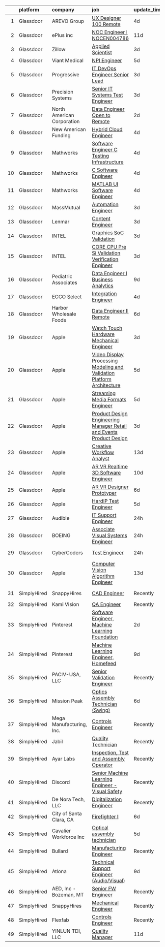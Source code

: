 

|    | platform    | company                    | job                                                                                                                                                                                                                                                                                                                                                                                                                                                                                                                                                                                                                                                                                                                                                                                                                                                                                                                                                                                                                                                                                                                                                                                                                                                                                                                                                                                                                                                                                                         | update_time   | location          |
|---:|:------------|:---------------------------|:------------------------------------------------------------------------------------------------------------------------------------------------------------------------------------------------------------------------------------------------------------------------------------------------------------------------------------------------------------------------------------------------------------------------------------------------------------------------------------------------------------------------------------------------------------------------------------------------------------------------------------------------------------------------------------------------------------------------------------------------------------------------------------------------------------------------------------------------------------------------------------------------------------------------------------------------------------------------------------------------------------------------------------------------------------------------------------------------------------------------------------------------------------------------------------------------------------------------------------------------------------------------------------------------------------------------------------------------------------------------------------------------------------------------------------------------------------------------------------------------------------|:--------------|:------------------|
|  1 | Glassdoor   | AREVO Group                | [UX Designer 100  Remote](https://www.glassdoor.com/partner/jobListing.htm?pos=126&ao=1110586&s=58&guid=00000183c0c58cada586da54dd1bac8d&src=GD_JOB_AD&t=SR&vt=w&ea=1&cs=1_0ca5c43d&cb=1665386516174&jobListingId=1008186496256&cpc=3BA4CE39D5B5DEF5&jrtk=3-0-1gf0cb36pjijt801-1gf0cb37airmc800-c6a109fc4b7fca78--6NYlbfkN0BCLW45RZuRc772PykXY_iXs7CHdsEvuP3whbuRYvlLzUPBgski3_CRPHCklom68OufgfnyGmehqYY5D6psnNEU3Tkqh43vct9hlhMgcxuA_nYMc48eA8awMLFrNdrpefARz6hvW1NqpP5atpkWdJb_ES3HBe9miWwip40AbVBo-Fag_eJSaAipqmQndgZXxTAZs4T3TFbzbGDAIzG32QxWH2jEccOZiQFE0Mmm0eVYyjTE3EeUbbqNIr1rin7608pZY6k3tOsnXu4xBVqPnM8M8AqYBiGWqd78PCfLOTM48TKLBUsQMGoOlghkrTY_E2UwtrwLIX3zLztwtVq_lJ96vaENcGZPa5ZJB7ZVc_WKnwjciEKnnUpjAsyUc5OQSDDlW17Ejn8hKtBTf1D3FgVw_MG0UJi_gKocExolp62Cyh9HqFscaT69IgEUNJbCAmUV9hgt_NPCSwepTagmgLke6h_hXB-2yvrxdOsLzPNHE4zCHmmLPdej0BFDaZFnhcnCwZ7JMm68cSQAV7mjCFuW)                                                                                                                                                                                                                                                                                                                                                                                                                                                                                                                                                                                                                          | 4d            | Remote            |
|  2 | Glassdoor   | ePlus inc                  | [NOC Engineer I   NOCEN004786](https://www.glassdoor.com/partner/jobListing.htm?pos=113&ao=1110586&s=58&guid=00000183c0c58cada586da54dd1bac8d&src=GD_JOB_AD&t=SR&vt=w&ea=1&cs=1_dd301795&cb=1665386516173&jobListingId=1008167965619&cpc=9908D8D4413DBB8A&jrtk=3-0-1gf0cb36pjijt801-1gf0cb37airmc800-110efdf84de694f6--6NYlbfkN0B4q5ZfxtiYuHthRCrlNTaH3IgnRrb9iipLWN6eJD-7mZ_ik5fnnuNKhefJl6Hd360psS6Q6nBkoHw3VJZRYyCS1mHjqb01MnkGbVIVIIGzCVQN65FQD8dqO1ZYIUusTbutvZDN2WCo_HryxOCrDGCg1PYyQtH4Z3Df6uZQ5yUJDcR-D-m87L04PEQ6_ZlSKmKzc3Ip6iWVNvM2Bxc_cnMciW4U127Av2cOOt_WqjulRE1hBT1yuuSOInWRgvijZbdQRRZ7wfZ4uOMYWVKbNJ3JN290oUrjBkQzAX45vFZWFlmXtJTQHP97UdBb85kLt05bC6IJKayPhaAX-DcuUM5j1X3OF62bFPcC7s2MDRRuFoP-WZUrJFra3ixfns9XzmEPmqqOxPrvzmKEQwluLymPtEOW6YhfAyd6QhYT_4ZIRcIt8JmPQ6lVl7sgcxb-jS2SpvH6dUjq3gD5ByeJwUT-_-9Aif7fabRdMppMSbYjy-GWT4XMhd_0qVjpeZ0PuDY5skhEbTJpvTISbQiNDxj0MRCxeT4v9f_41qe2HjgDnQ%3D%3D)                                                                                                                                                                                                                                                                                                                                                                                                                                                                                                                                                                                         | 11d           | Remote            |
|  3 | Glassdoor   | Zillow                     | [Applied Scientist](https://www.glassdoor.com/partner/jobListing.htm?pos=123&ao=1110586&s=58&guid=00000183c0c58cada586da54dd1bac8d&src=GD_JOB_AD&t=SR&vt=w&cs=1_7ad33002&cb=1665386516174&jobListingId=1008190222031&cpc=2CAED5C921A5F994&jrtk=3-0-1gf0cb36pjijt801-1gf0cb37airmc800-27cb21a6cd4f51ed--6NYlbfkN0ANMurRYyPEXg08u6OamUd1Mvhk-zhFSGYIZgoJR86UvYL2v6MoUqae-sD5DnU21vpi-QGH3IreUcpABM_9C2fazFiCiC7fGEcu9KPHkeENoedlzzJidKGxRE5b77GO3sWkvABf76B32WLN7PJqehGmjjHak77fB8OXMnJIsSdweV33l08Q3Mc9L8nTHAaArmSOFNLr7dxc5MLKtq6NmEND5sBQ1J3rMhUVjgMomErx5ovGUGU7pUQd8HQxsmKaFMzPBDItKKDXUXt_TWVNHk4FscuxaFdbbqRlF6uGYu7pSiEYceHkI8LdVW4RVk2fpIld3YtQsB3r-FXG0JvIQrQk05tDpQzAeDm0GwRERoNc-5WOurXcsXCnFHBYYl0ba5R2PH1dC3gAP8CV4kl07zWpdiuZaVva2xEicGQtnWCDAYUaMbhqDCGs5dGAf3FVNtEvFUu8TRACkGUAUh6CG60UjzainpTsJBVBfKLHpsHVndSY2BGgSRZN_VgsdbOCcLtW1k_eXoLHRyItBmu6wtCUARunpsvSzWT47MXDmaVYYg0Obc3imBBJk7vFzwBhw-rjxsYh0-4b-JeAjET59PrI0TYmPfaHmhkDu1-lFAh9nu7vA046MpdMezo10k3ZdARiqIpu92qNuC3M-v4cigJaH6lajYd7sQoLrbiXUzY4G8sp69aOBBMUYp49DfjGfDrUyF324PNkXPhZL4LPzy5YJu9f1C_xc6nYiZt-ZCceisfISAXQPbiKn5BZQk23H3vrnqwP1cdmu88XvHMkI_woarsa-ivaST-HBbiPOZhqWV_GFcSJDD0Y57JL_qWQLUXOxKP1InqT5v-_bBGx-MU8oAJUH-VymXjEy6xJ1w3WRgy71tSsj0QZLQc_qgZDLbreDrp8qQ-Yxob9wQ2rC1Yb8m-3-kXJsF8ucmHwrgdpNgFNhN7OQu450N2yTPzl0jWxIF-re0bT0AROHEcOLfPl)                                                                                                                                                                     | 3d            | Seattle, WA       |
|  4 | Glassdoor   | Viant Medical              | [NPI Engineer](https://www.glassdoor.com/partner/jobListing.htm?pos=121&ao=1110586&s=58&guid=00000183c0c58cada586da54dd1bac8d&src=GD_JOB_AD&t=SR&vt=w&ea=1&cs=1_da5f625d&cb=1665386516174&jobListingId=1008183652525&cpc=9C2286EA3771AAF6&jrtk=3-0-1gf0cb36pjijt801-1gf0cb37airmc800-f098753a32dee288--6NYlbfkN0DgXjISBMuBABeSD6HqnXlbA8cg5LPxvkEsvlyyHOll7Pk4n6rvbmIRMjlhmFfVzViQaeh3Gt0w9GspElbfjk7_9cwyBHmB-ZgtCclV19EkavtUgcmfLywnGM-FvxPHRaYVkwGOvwI3Ts_kacBzj38bzxW_532Tw2Bzz-GlqKMerxRFxPo3AoRKeBfdYlJBJ6Yh2JM9G7pp5863PkKIzN2HMiARUpItfkor07xSkaN56JNyPnafocSKQMYoYeTKBBx8zrVrX92Np3DSaRKYvSvIx12nVg4tIElbasTICcyd7y8F1IUsJqOSRua16EMwX0GxEJUjZOUeh-mAqX2FQJIFLocQwkWKYKG7-7UdwVFjtxOM7sypERgVcd8d2Smus9yToh9jcd2r7m6rCJeKwg0Czxrguw5YMegOsMYglrTXv537M4w5r6K2k-saSx_rN859Asateemz_uKYZz2aLsjZ_h3fz3GueBRK-r2wir-RDGWqBjZtkODDG5LIF3_E7FjV8EMTD9QG2_T6lFGpe0mb2BS0IIH8qHO2aUDjdIxfr_sox3nUk456JM0bkAasJ9G5a_f-kdWxLg%3D%3D)                                                                                                                                                                                                                                                                                                                                                                                                                                                                                                                                                                         | 5d            | Fremont, CA       |
|  5 | Glassdoor   | Progressive                | [IT DevOps Engineer Senior Lead](https://www.glassdoor.com/partner/jobListing.htm?pos=122&ao=1110586&s=58&guid=00000183c0c58cada586da54dd1bac8d&src=GD_JOB_AD&t=SR&vt=w&cs=1_cd45b4d5&cb=1665386516174&jobListingId=1008189194420&cpc=2CAED5C921A5F994&jrtk=3-0-1gf0cb36pjijt801-1gf0cb37airmc800-28f72597f494fb1d--6NYlbfkN0DL_Oi7Zazb0cXECPKtFH6-sT0XCOargTHyqbhc9QuGNesLcBQRyuYuZzGCIxmNDqT3H-_AHZRg048ZDcFofEwEgAVXxCIy5Ak11CBb9gitsPfOesbEy8zX-Le9PgJpRp4pDjcQZdeuCgPMNKsO4hyJNl94gdkOe6tWtdzkHvyRhIq1xrShHwoyAz0eC9Y23EWTuNouE_oZKRhBlQMg4bg3tuHCfUJ9sSg1frDpJDMHbZRZ3caDIwObLkDR3Smwr3-dXtVoPIHjnwTdux0gGdllDWQyPVBV-xAYLFlxNbA_KRBrwC1CvoMif1nxQ0Bia8LFSekr2qDzb_gGIQ5ZjBJ2cW5p1ET7OR_KJxhhXcjNIlY5zNjYomgeBAPLHDjarp3XKz_wSFM_a-D13GlVLsEes9dVx9Qnv-zRO2ccz-Z9R9HbFKqYHzjhtAxldMzhG6zJQj1yzPmmRVC4o621MXAcnmP_HLlDc9Awn8pBSkmXyw0tLOqEnmTFvN8o1RbWxcSMDMbSfHrkxUx8a6n8WCuURuASrsWlxj4lZ7DwKYOI-G4AVppMK-9RrPTUq8F-85xYbTXsEP8O62jEn6tvVlKH)                                                                                                                                                                                                                                                                                                                                                                                                                                                                                                                                                        | 3d            | Mayfield, OH      |
|  6 | Glassdoor   | Precision Systems          | [Senior IT Systems Test Engineer](https://www.glassdoor.com/partner/jobListing.htm?pos=130&ao=1110586&s=58&guid=00000183c0c58cada586da54dd1bac8d&src=GD_JOB_AD&t=SR&vt=w&ea=1&cs=1_817841a1&cb=1665386516175&jobListingId=1008189522620&cpc=1FDE87803EF93CD3&jrtk=3-0-1gf0cb36pjijt801-1gf0cb37airmc800-61ec762c81a71a27--6NYlbfkN0Clz_FvDW05OYcXZEfdSgGAs4NrBEY9FTKhI-t1tfWo-zGRH4fkj-ztQwtsfppDwbR_5fwt5ZR9gkrZfD-W-bgmxP-M70v_jZWcZUFBqQpEVE4x1D2CR9mgbtmV3Hz1ziu0cCgxvwQVKGtRGlbQxwpr1ZoQwNBnU_bZ4P9oThuIfIxu_0zfNY82Q6Cwsb0Pf6q9M6Li7owCPDtO7GAje6rXSTesPvjiARkvOdFcR_pzx25qFAqQ_ZH0nqB-wSS6d3WdUjBK0PHesyGO1vtl6T9whageuE2Sa6jOyVAP05eWWf1gm6oCWOYsxY4-OopVdbBYl-HLLELn8Qx9S3_VCimKrXZaNyFUEo5_wh9t4wGevwKIPzGz23uGgR60_f7pqBNU3pebRIkSSBBJibbyPqIdHd7pNLBgQupj6D_weHygQXuO6QAMuD4aWi2tSPPb8aYhDDC3Gc9c6y0zs5_WTz_1W9yXeijjOqIf4DKBmkwI10vg0MoejxvCwzFKWBSgFb5mLVzKxhHnSQ%3D%3D)                                                                                                                                                                                                                                                                                                                                                                                                                                                                                                                                                                                                                      | 3d            | Remote            |
|  7 | Glassdoor   | North American Corporation | [Data Engineer   Open to Remote](https://www.glassdoor.com/partner/jobListing.htm?pos=109&ao=1110586&s=58&guid=00000183c0c58cada586da54dd1bac8d&src=GD_JOB_AD&t=SR&vt=w&cs=1_91442c3b&cb=1665386516172&jobListingId=1008193193597&cpc=FAE5E775D180B2FB&jrtk=3-0-1gf0cb36pjijt801-1gf0cb37airmc800-4d87beceb377e9dd--6NYlbfkN0BemWarZCdMf7PVooDCqCX-w2c4Jtra2MeeYB_WLowEpZCyOj-eej4_B7bBSPyRJ2BKjEiCmeErQcR6jRkt1YTqCreD6cmUeDm2IiquMz0j2LRkyEnUzOeAYyoidsatHFqWCNtcp1D_8rb-j7TkwhTreoPIZIPXnxMji4OWoLN66OiGzPztp9261TO7GQupkSyaNWt42kLM0kDimtnmc0DH3m2GEcSK9FVzRBwNGU-6n2CxDr3wMT-8KODOCTnehynQxhL8HvGbf3F97h9DjHv1J0ypdacrcBqqebyzFA4wQMp5rip08uWMZsGlgNxBkoF-Pp9fuEAGJW-UT-WkXfDCKRFVVHBIOSd32JnwYoXAPhHLgkygqR6VUXRk6J8TjnbHduSnxDH0xtaKqCYgdDBAMUZEYbS5y_GV6t8nCrzpxl38a1mAvvU_mW3IuIK9cnxR62YpBbJXocym2sAe6lZt_z1Qu7uGfdPWCLeyZrvmI8x_2b5g8XjJmXmUn8YrpuTlJashK5B96Kn3aufS0W56z-f-OW-Drt6N0GOEtZEFj5QLBa_piJscl0xbapaCldjcLgzL0FZRbQ%3D%3D)                                                                                                                                                                                                                                                                                                                                                                                                                                                                                                                                                            | 2d            | San Diego, CA     |
|  8 | Glassdoor   | New American Funding       | [Hybrid Cloud Engineer](https://www.glassdoor.com/partner/jobListing.htm?pos=110&ao=1110586&s=58&guid=00000183c0c58cada586da54dd1bac8d&src=GD_JOB_AD&t=SR&vt=w&ea=1&cs=1_e0942bab&cb=1665386516173&jobListingId=1008187063241&cpc=6FC5BA77C9A4CD78&jrtk=3-0-1gf0cb36pjijt801-1gf0cb37airmc800-fdf8c8fcf87346a0--6NYlbfkN0C2BFb7Ub2YUp4strrym9V3pWtjyRKtgHKt_kMzkewmGGJEved23y_kY-GSZp2akmNrPF-IfRMYdNjmGHrk_F4Uh11r7oL2cMVC5_V0YdXlwefqDqUcO5GCywp8ZX2ZNFV4FUOZjNeBRWl2NkGAT2nHvF-GNe8b9s477rcdSYjEwz3u5HXXkfv8VbWsUBwwOERMkqIQhgYDDvawjfiQksXyjD_hA8SE1IOTrrL9n-RLsCqOGI5_bf3Qx3PTfEBEXpf7eqvbkl_0F3AwmXioKvN8l0NA0i1w5XNbdGczcH51ZyUA7N30pcnsDGlRU2yOhQ7oMVLMSHPEBLozMr_IntffWe2RaawFJx4iUjPm26MPR5-lm8trh4H1VlhP8aWz5bd_muQShWQFFYqNs1zWWIqbuasAqwLCBt_UoyRmc4WVSjJ9y9TJAfNUZJhgYc6Cu4cvDr5sqVi6EOqX452kPkNhI5LHdcyh2Bv3EWCZaLLu4ftmcoutVr5r1tKRc6yINfq1pK5EzlABGg%3D%3D)                                                                                                                                                                                                                                                                                                                                                                                                                                                                                                                                                                                                                                | 4d            | Remote            |
|  9 | Glassdoor   | Mathworks                  | [Software Engineer   C   Testing Infrastructure](https://www.glassdoor.com/partner/jobListing.htm?pos=103&ao=1110586&s=58&guid=00000183c0c58cada586da54dd1bac8d&src=GD_JOB_AD&t=SR&vt=w&cs=1_6b878186&cb=1665386516172&jobListingId=1008186237660&cpc=56632219D727AB75&jrtk=3-0-1gf0cb36pjijt801-1gf0cb37airmc800-1c5d8a5a047598aa--6NYlbfkN0Be1FTFPPFcx0QPIqAMJW1ybOZ3rWDB8_VedXN1tgPhwNql6qzRjolkxeWqHCQUogFP8Hn1yjEeNaUnGdgu9YdyUyv2HHj-6luS93taRSXkGq7aaGBMMhABXeVoAJX2ULlQjoDDooDHA0k1CrYkdmGwMTjBGTWicr9iqlQLhofRwSv2yd701RwEABFGq3z2RwYVXhwAFNSnA8VJ4fqZ9Y4JpLfahZ2NLWmC1GdUJF7VURR8FgjZUbUOzCmQ3j-Aa9A4eQ0tsc1lvu2nRJMmSzpgK1EuzHAgk1vLf9pYBenYPtsHMnBtI0xM_YtQHnp3iaZcMW6Qq33FgKQU6OdFU47FKCFhLcxWFkGgs-cw1hqTiXCOIyFeNwMh9VmjjF0cbiQkPk0ZZozdf-cD5JXvlBI4mPM7ZpT0-sEptwwg00foqpnrYhF60OTzYRiCTjT25eRyHhx15TPRxp72L9bDFtJJbLQvBMwk6pOtTXOzMd3ScBdFP4XHRBi1pjp9fDrPgJ4%3D)                                                                                                                                                                                                                                                                                                                                                                                                                                                                                                                                                                                                                          | 4d            | Natick, MA        |
| 10 | Glassdoor   | Mathworks                  | [C   Software Engineer](https://www.glassdoor.com/partner/jobListing.htm?pos=102&ao=1110586&s=58&guid=00000183c0c58cada586da54dd1bac8d&src=GD_JOB_AD&t=SR&vt=w&cs=1_bbf89782&cb=1665386516172&jobListingId=1008186237512&cpc=A356F292FF34F670&jrtk=3-0-1gf0cb36pjijt801-1gf0cb37airmc800-807df254c93cdcd5--6NYlbfkN0Be1FTFPPFcx0QPIqAMJW1ybOZ3rWDB8_VedXN1tgPhwNql6qzRjolkxeWqHCQUogFP8Hn1yjEeNeGDSfWAW8RV3oWg4ai17EbvBhUUbA4WpqlSQ1TgE-Hl8MIFSZjc8Y_R2O-dYOHu4R1wVAgpl74dT9AkAbv1ZagIIelmkdwczBE6KlIwUfqiQEZi1QFLo3B5XwB3bR76ac_vYqJx07nnmFmnHuxkLt1KDa6Jcd3MeO5pb1G-ZhfxVf1x9RzMY2ROSnjp7R-LvKafKLEFoa-q2-9Rtxh8xFkqnqzrAG0VXFVQrzRtFOGuQ4JmlVn2-URULeoi6gBZYmqO0xs7i9pEsX1IFv-X-kTrxFpLBvnB6UrIIAHF55fvcGM56rHAcyCDgld15ukgTT-_5M4Z9UIMlmHHg9LeOYaZlnm96QFAihbnkCMubNtyMYLzFWxZ7_LE7UatLsYNT9KPwUEChnyocC4ogv59a_KLrRlYnxGX3yzqk6bAdCc_8wQVWANgk0A%3D)                                                                                                                                                                                                                                                                                                                                                                                                                                                                                                                                                                                                                                                   | 4d            | Natick, MA        |
| 11 | Glassdoor   | Mathworks                  | [MATLAB UI Software Engineer](https://www.glassdoor.com/partner/jobListing.htm?pos=104&ao=1110586&s=58&guid=00000183c0c58cada586da54dd1bac8d&src=GD_JOB_AD&t=SR&vt=w&cs=1_89ebe9a7&cb=1665386516172&jobListingId=1008186237594&cpc=EA19F5B90D514204&jrtk=3-0-1gf0cb36pjijt801-1gf0cb37airmc800-f0f17eb2c5831ccb--6NYlbfkN0Be1FTFPPFcx0QPIqAMJW1ybOZ3rWDB8_VedXN1tgPhwNql6qzRjolkxeWqHCQUogFP8Hn1yjEeNVkmqLBebTbfFCtNzMdHjuE3qil9PMlXk6OZIuulSSTvRqOwYSZ3aVCgp9HfPjIp2gE_o3EsLZyiUOlWYFQOC97KDTtiZ1EVjlLp8v0CF2HGpbNA-n_VA6EqrEC6mVLbUisQruQU56iYhl70WYthzHZXOjcTmBrZekZF0OtdrZrQ1puegg7haMk97LwE6J5gVvuzxvZqYfRIEqF4rzPhjOEnOfETs42bX3qdXdFciRBfqEuYY-hpSJn3OwCOe8Hc4W3cu__xQfuw5SJJ503GZgD7dDjSHtqsW1MVNHxBFJC4ulMo40oeXqiygfMadGR1AiWqyhbkxQ8Zjt-afdMNxDh2cHzJWXQEXfJv0-sLpPLr65fWPktojNxvyVPHujIZ0kZ1GaKSvhJPg5a26EFY2aoutf31aeIqeuFGpR2Gwnw0LocCvtOU4zk%3D)                                                                                                                                                                                                                                                                                                                                                                                                                                                                                                                                                                                                                                             | 4d            | Natick, MA        |
| 12 | Glassdoor   | MassMutual                 | [Automation Engineer](https://www.glassdoor.com/partner/jobListing.htm?pos=106&ao=1110586&s=58&guid=00000183c0c58cada586da54dd1bac8d&src=GD_JOB_AD&t=SR&vt=w&cs=1_d967d86c&cb=1665386516172&jobListingId=1008188601946&cpc=B101C867B3EF2D75&jrtk=3-0-1gf0cb36pjijt801-1gf0cb37airmc800-685d245ea9a128f3--6NYlbfkN0DFj9gZGkD6hIivC3Rng2xuqJZ3rncW-JAanE8wdiO15uWtF2BH69ePVayfcn1bRK1Fpe6TSCBXThycC9f0a69SyQjEC900YkfSzD8Unf6QsbEEo6g7714lgMV_e6agFPLW6L-j9JqDncVruDjoRsyMPVf5cCt0Amv8DJai_ZFUfnNo5I-Af1wBRbITF4yP4PhZ1QpD_gHNc3RVUzSX-wkOKq0evKzmarZ4a6MN_-kA5DobMdGiosf_tNdVL1xGMXlDpUYBDPVIZH5xhIDZdCHumU14VCO6TV5aP6VzqMidYAUJh_Rcf4QvMVwt-Q8nkJMrZfdu2NXGSelsFgkqFIIYjAHVBLLmLobCSTCWQ_xRzWRwqJ65siL3qQmTibQEtRH7HgW48q43BBscy-k7DnFsoYMsynR3_ZUBfpkrVMsCAe0toNnrn4dBIm38cUT9mBfmOzNlahI2UbD9f3kDqmiD)                                                                                                                                                                                                                                                                                                                                                                                                                                                                                                                                                                                                                                                                                                   | 3d            | Boston, MA        |
| 13 | Glassdoor   | Lenmar                     | [Content Engineer](https://www.glassdoor.com/partner/jobListing.htm?pos=128&ao=1110586&s=58&guid=00000183c0c58cada586da54dd1bac8d&src=GD_JOB_AD&t=SR&vt=w&ea=1&cs=1_49590626&cb=1665386516174&jobListingId=1008189882632&cpc=B101C867B3EF2D75&jrtk=3-0-1gf0cb36pjijt801-1gf0cb37airmc800-641c277dba77c9b8--6NYlbfkN0BFemGR3Go9F8v2-GKl2JIsWfZgOhsTAVgyMzz65WEpTW0kCEd6wPW7nJ_MNeNZvxWmrkuZ6__D2tT4L2js-PeOp7WR3NycmSsfbIP4sXVatXGMbXHv2wxSTGAXOE7ci87AuXgJAgXFapcttV2SOEiSC7WIhyx9RVpFJPABbYNDkYjW_m2oKyLAuo_YmdcU8yYCCgT4cGnZ7XxNL7moEGN1OjB3CwLDyk41Sp2uoQPrRHFQyCJqr24GDPmqrAajYC5nhbJKeTfSlnbFfrwRVMR-NvRt0UFhsYGipuLDyrhu0CiUEHpsBp8v72kPpyHCamd8Xauk2dFkqbQYA8lZemHeUtSXGzhr30DSI7yhtCwJ5KTjP2aFYkTrG9ZIc5lf9QT2xu687yPGyc2gPk8NLltSb4DP4Kr2DuxtmPXLx4O4EpEMpgQI84yVKnhhusGmPAotTd8ewsIFSWXMsdC-SLY0sfFxSWmfl3uxXObUyNURZ_tfIG_ptFgh865aj_Q7HuU%3D)                                                                                                                                                                                                                                                                                                                                                                                                                                                                                                                                                                                                                                                   | 3d            | Remote            |
| 14 | Glassdoor   | INTEL                      | [Graphics SoC Validation](https://www.glassdoor.com/partner/jobListing.htm?pos=119&ao=1110586&s=58&guid=00000183c0c58cada586da54dd1bac8d&src=GD_JOB_AD&t=SR&vt=w&cs=1_1fea7ae3&cb=1665386516174&jobListingId=1008189663460&cpc=44CD5376B8534B8F&jrtk=3-0-1gf0cb36pjijt801-1gf0cb37airmc800-40d61b87317f0cb4--6NYlbfkN0BA3MKuha-jPD9CSzC2RLR7MGw7irEVqrUWZBF8dL3e3eXf_36fAnneFEs-d7qvI8djfy7Q7B7BztjoEpE0qXA9iJBGXkiarO0OXwt9vAf7Xnnq9OxtuavFJQDnn1likihnE8YUq6qAP4NIg7XGJ6JUSgb5SCcLTemQ1xeoNhYCU8zxucmizOI8UZmPjhq1N7Ynw7YWdU_Cg676K1ryzN3B4rgUM_wa1MLZCYGh-5oiDZ8hQWtbK8502WCRuWGvL9Nd6ea_6wOl4DpQbI4qUQy5yuWMBW41N_VyLWhYLxpkE0g4zOXRoUDTcv2B9Gx6rd-FZNA6xejVnxsB5IftORGTTQv8Q0eT8idFzRSyvFiZwME0UCTX3XtiRO1qsF9O1hcazJ39xiH1543C_tZuu31CtFhiY87IKbp7SSAvehPTZxabCcXFPNrpemFGpgvj8W0%3D)                                                                                                                                                                                                                                                                                                                                                                                                                                                                                                                                                                                                                                                                                                                 | 3d            | Sloughhouse, CA   |
| 15 | Glassdoor   | INTEL                      | [CORE CPU Pre Si Validation Verification Engineer](https://www.glassdoor.com/partner/jobListing.htm?pos=112&ao=1110586&s=58&guid=00000183c0c58cada586da54dd1bac8d&src=GD_JOB_AD&t=SR&vt=w&cs=1_1289fad7&cb=1665386516173&jobListingId=1008189663657&cpc=B101C867B3EF2D75&jrtk=3-0-1gf0cb36pjijt801-1gf0cb37airmc800-2294df8aeec2f3d2--6NYlbfkN0BA3MKuha-jPD9CSzC2RLR7MGw7irEVqrUWZBF8dL3e3eXf_36fAnneFEs-d7qvI8djfy7Q7B7BzjosHd2Pqv_X8JGbrbiAmBIYI55F_JZ3I2SQeTd9BETV26-Qb3vWitixeqn2jzEYoGPIHchBdOF2qcL84RlzKKXywBrIpGQfwAIOJT9QKk9En573ENcBALKq-2zv5ppxJjrYvLON06bCpECJV521rxooMzt-ccAZnxdx8H6XYEvjcjDyHpnoll3iR2Hj8IpPGLrDj2MIXwquh08HUR1sofB9EVK5Q67XdBL1DBFSKVakcIRJd9VyLNAtT9-Nb1aYsTj1tTTO5XWdI2HOqFmIjrHcqFweNmJnWBxVnTEnBrzv4YGNAzWIYD3XtM9OUHueKUoGQ12I4WojkviDCk1yss3qEeTMyE-9M52_l6_TgOe44pZ-XKhZpKk%3D)                                                                                                                                                                                                                                                                                                                                                                                                                                                                                                                                                                                                                                                                                        | 3d            | Auburn, CA        |
| 16 | Glassdoor   | Pediatric Associates       | [Data Engineer I  Business Analytics](https://www.glassdoor.com/partner/jobListing.htm?pos=108&ao=1110586&s=58&guid=00000183c0c58cada586da54dd1bac8d&src=GD_JOB_AD&t=SR&vt=w&ea=1&cs=1_9e19645c&cb=1665386516173&jobListingId=1008175263734&cpc=AC285F3A3ECA6BB0&jrtk=3-0-1gf0cb36pjijt801-1gf0cb37airmc800-3cafbc133ae3e695--6NYlbfkN0DemAzEP9v8bu_pGidMGU8OExREO38xbIwIxTr4yWdaEfawvOr36wGETNMW89C1jDc4D4kJTGG8Fpb52OlYuK1PFbagpAW24WqztunZ0XKx-QkxD60J1OpRn2I_RBDuxhfjT30hS_ulCcOk3Y5Ij5bDvzOCFCaDu43fOA9OxE6k35Ziabv95EfALXdOCGM2lnio0Muue1qYE6sWW46xGAGUTO0Dj1avR3zPnjUvlh1p1Pd6i8oXdNLZ1Rh7nwUDbEM4JpntTg_tXpc5JdwJXr564i2Pg98BUDdqw1P02pS2PrIH52l5Qrpa5abE5AOE18xrTSLECzt3kdW8U4thToe1_KwW7ecRIIwp2fo72xfGonNr_0dE3kg7b7plDxuIzMHBNsNwbFLykNZ5R510HjMaprVs-i4yzsBjG52gvpJz2IVke1SQQs0mGiOdIz7CWTvRcGGSsX7ixkYDHk0qoy3bjO475ld5hpUgrci_ToCzoIIkcpy2qBEX6cHkncPotfV2L8bt0X6fz1a3vcsdeH4B)                                                                                                                                                                                                                                                                                                                                                                                                                                                                                                                                                                                                              | 9d            | Remote            |
| 17 | Glassdoor   | ECCO Select                | [Integration Engineer](https://www.glassdoor.com/partner/jobListing.htm?pos=127&ao=1110586&s=58&guid=00000183c0c58cada586da54dd1bac8d&src=GD_JOB_AD&t=SR&vt=w&ea=1&cs=1_e7348bb8&cb=1665386516174&jobListingId=1008186284728&cpc=F583A5AE0DDDFE3A&jrtk=3-0-1gf0cb36pjijt801-1gf0cb37airmc800-116dbef75c9efc79--6NYlbfkN0BiuerAnpIpquRx4cBLnWQ2XfNd8mfiF6l28p1rSiQYG9D3jb1NZF9TCZBTYQLoMptnPRd8Lw9nCbSWgH59O7bp_UZjA8ss4nMSFWmgQnvApJKfwcLWQof23KEOP-_FRzRI7vaequ6ZxpvUk9Wn_GmdRRMmqzPMhgwXTpSluWdHlZmdSRYYDWDeGhH_O8KFY7tPOkHb22YJsYKwwtlOvKxHPvSAsZibzgz5MWRf9bqumBV1J1y0_ZGA3SksZWUa60YZ5EcBc2NGW8MYI0b2OjoGUd5QImk9c-dCTFPUpB2kkkvQBduAEjmH_6sC5JnMD2fTkWrvbqeLPW-rIA4PU-lMvqlOzG7bv1DenQGDdgudaEdIINRr8YmqROnRH7rOf2C9C27XEucdIPTXw667cwcqaKoKiPX3tD3i2z9MQC1LO99SLNtqLB1gUfdR52ThyXI1XvUooNqRtqmcUE_GEolEUL2XBS3ambRyv7n5Q6bW-D3OIv4c0l_HXsaW3_Zk96Q%3D)                                                                                                                                                                                                                                                                                                                                                                                                                                                                                                                                                                                                                                               | 4d            | Remote            |
| 18 | Glassdoor   | Harbor Wholesale Foods     | [Data Engineer II   Remote](https://www.glassdoor.com/partner/jobListing.htm?pos=111&ao=1110586&s=58&guid=00000183c0c58cada586da54dd1bac8d&src=GD_JOB_AD&t=SR&vt=w&cs=1_3f499afd&cb=1665386516173&jobListingId=1008182195201&cpc=1CBFC3E34E2A31FF&jrtk=3-0-1gf0cb36pjijt801-1gf0cb37airmc800-34ab2be53c133202--6NYlbfkN0Cl5hoEdHheC1xT1fYWOpPsKD-QOopQpY-quv33k07UBuhllK4cu5e-XENreIOI5oNlxp3GGcqqzXtug9JokrlGtRM90UYtdQ42buW9zf7dkuBzXAoh9QX7jLLOo8GnMQAdpYzt3KxqNzmOE0Aak9vdOTKGcXYCOZ3ulzmCqHlytVnSBdvBJ2eGb57lhI6AmeX6Z2ocnx-tJc5Gp2B2f8KZerzD1oQ7shbbW5VaqnjH1d_B8POaKJaM2qh7BH9R-pZYtVuFpTvX7is_bJfEUNcWYp6oWclW-LwMH5H20CVZUg9GMKmUtH459A__IuqdSbNaWS86pOVy7_DEGh4FM5-8XyA7V08SyFLlM_ojBqR9UCoeEJ_aAqQVt27V7Sw6qP8Dmicx_9xTb5T--JsoPOHGuvUwQk8ycNN74YMe2zFPBPMaA85uzeyA-P-pO6VMxYxcdsNXGTZSg6OghpyaLmd3JQ7w6H3B6rMfLNrPn8NNsd38tBuI24aBF3LC34yiaR1HzXBuen529LZ7JAQcZNItYb9PU1CSAfxmbW-5s_YUtdn4ojsJorzUJ69bxXrYajof1z1-GFGPfm_Efbaki5ZI)                                                                                                                                                                                                                                                                                                                                                                                                                                                                                                                                                             | 6d            | Remote            |
| 19 | Glassdoor   | Apple                      | [Watch Touch Hardware  Mechanical Engineer](https://www.glassdoor.com/partner/jobListing.htm?pos=101&ao=1110586&s=58&guid=00000183c0c58cada586da54dd1bac8d&src=GD_JOB_AD&t=SR&vt=w&cs=1_27433bab&cb=1665386516172&jobListingId=1008188447774&cpc=8795CF9063CD573D&jrtk=3-0-1gf0cb36pjijt801-1gf0cb37airmc800-ba3bca68d0d85d6a--6NYlbfkN0BvKrLyj5gPmtZO9T8euul8TCxuuKNOtzRJOomxnwSEodTz2Bc-sPZlO_uSwsktAejuq2DVhO0DC6BhOYwTH0OMcEdMKF1CinEnVl7vqysp_vR17-_fpVjtNvTAeWEc69sovW1lLB8-u3kdEEqGp0wH8psbOKhOBshlNI1OOPZ110t4yYPR1Dbtj-Y8mtHtB7lH-VAcMJLV0rsIWMVmIJRRcQxA0BmbmAcw3xkT6d75Q7hd1lLmQpkPkvZgg-uBQHhBd3Bwj71XqvDvyKVDwID6ouPfXPJBZAs4_Wnvq-kAOX4mnpIrBSi2Xi78PY1lr4Xw1ZbPm7qax38BwNpBVdWAdU91N2_qvoZtjzEtRsa6YsfY709fSJdlFLBPfTNU-TXtkE2EjBmmtLYUqiGv_OAnKMJQlVFicxtfEgiQsPBdSqtEuN7o7Lf12HZeX126ktODUAcHQe5J2TAsKUyTl0QC3oj6Sg4uqyHnz5ufPBXLeWy7U5TYkB3J4zfYyA98qqSo9jokbT0HBPIe_l7uyldTzmg72BBRXAmqb1qZ53_rHJfaBfgrwH6bvGZ1T9EHMiGdY-zA9kUAyLD_oz0C9V1jhitL7E_UEfk6aU1Yw8u9lJfe8wttq2m92IVsyQv_71TSZa2XVork-7DKe8cazIuitqJHRjET17bLl3dXh2manNFvQGNSwIEdhOAQ3fmAGFNhkEArIOCFD3_mvWGXd-pWy7mjy2zSWhxg2BQY8gmklCrM1ipIKROCVhzzwYRQNTu9Zw9Q9ch-VGASSGm6PE1_IQXkexpa3D2cWUynr0Fw5Pw61Xb3rKpfqyega7NNZLFGdoF5xJPd5yhxQYbk8IgBr4CC0fUpmgZM_L5TA7LRTRQNTGo-Mh2Ctg1pfWy_77Qgq1XlIheEuzAPHVIK2ex_CPLsFWbD96TDISKPoRI3fE8gQpkdYmUytllGsKsQxnQC75FHQ9_9ueffIUGO308XezkBaBVaf-aRHy3OSZLrHPiqGnErzr9sPXlVeXiWX_1eFrKbie0KLSeo0UZNGtqBJmzFWzrAg1Y%3D)                                                               | 3d            | Cupertino, CA     |
| 20 | Glassdoor   | Apple                      | [Video Display Processing Modeling and Validation  Platform Architecture](https://www.glassdoor.com/partner/jobListing.htm?pos=125&ao=1110586&s=58&guid=00000183c0c58cada586da54dd1bac8d&src=GD_JOB_AD&t=SR&vt=w&cs=1_6115ddae&cb=1665386516174&jobListingId=1008183749145&cpc=8795CF9063CD573D&jrtk=3-0-1gf0cb36pjijt801-1gf0cb37airmc800-b2e8afd3aa93c07d--6NYlbfkN0BvKrLyj5gPmtZO9T8euul8TCxuuKNOtzRJOomxnwSEodTz2Bc-sPZlO_uSwsktAejltf1NuVPAu1oBMvC-Qj7fjk1f6h3PR8upKstgLT2SeG4jxJa-GB1GGTWI9yTdmHkHJfAKkCzy2MSoKVQYihP9idrPJAQRdWMrZ-zynJiS_sVSWoAC4zKgx0Kwr_o20WoRkHigRod9Vi16PqQKq-24bkx3XGyJDkrpIwko3C6S-dEE5YdJOYgLl1nJ623l6ZBKITNvsqTjx2y84-6XlMyHE5b436RC_VGwonIVxXvXHU_GLDYTCfbipLmbPbpHlrD7y9CKoh_4kNvUQqbztHXS93pb0O8QGl9RrgRzJrGkiWQOxHcv0kYEpuPqzYoorVfdK_dxTbotVzHHeARd0ex0jdeeHgQhbZfm2nQ2X5-oZjhbtHRFhiUpk1xdkbFbudq3C8YD5XpL3o89_A5DZZ8P4SBmPFjOEmjSQNjsDlb564FoYnb8lLRS_AUbuKEyon2g9SIbp1S4zax1r0GryfwbY5sbM1R8sI6k_bESVBUSy5oSQ8UhPRAUtF7YSYduCpYEVvCZOGMkNhYNJWI-Po7Pj_f7sn68S_IOzw98nY9rCKm8q1EDePH9SAZ2v7MTbIU_G6mnpxgyLwYRZZTR1P5RUZhiR5J_5N2kpZPw34vn8ZpdIe_TGLH-yq_V99Zw4wvfTB377cP9mqz69ahODKVGpFW9yBW14jrBuP3DfaApGVJ38B5LCRBUkgBrINwl3sYfTyiWXDlL7RkmA060XWWw4k-3Aoj7Z2PQ7FQF2uXbBvpY4cp3lBdxf9cXcbdD9SVjeY45LSL-g40YdetBxPuJPV18AS8Tk_yX1Bk29eNM1hYTUDFk44JktQL4XiKGdKqVRTIe4HpkJag5oP9DLvLKs_sTssj1G9RVgkf6r4yyF3d4Wr2afMZiNCCcByGChtBy-XhVRcN2E3b-I8qho9W6z6rRuCdPz6TG8Kmd-jo8rm5K09Kj9bCX-E3f8kCzdEmwg6q6MsAtVrxrzycPEbbeLp8PiZ8Fn1_hwpWThLf-lm4iu5_OXVTdnzTlfBUqi7w%3D) | 5d            | Cupertino, CA     |
| 21 | Glassdoor   | Apple                      | [Streaming Media Formats Engineer](https://www.glassdoor.com/partner/jobListing.htm?pos=120&ao=1110586&s=58&guid=00000183c0c58cada586da54dd1bac8d&src=GD_JOB_AD&t=SR&vt=w&cs=1_4fc1c2ca&cb=1665386516174&jobListingId=1008183749160&cpc=C4A69CCDBB3B9599&jrtk=3-0-1gf0cb36pjijt801-1gf0cb37airmc800-0a2a1e1f743d3866--6NYlbfkN0BvKrLyj5gPmtZO9T8euul8TCxuuKNOtzRJOomxnwSEodTz2Bc-sPZlC5mDe-NOaJiESYZhvdlNujAmUcb53oiOV21qCCbMiqC4FJ8bLm96A0gTKNUrpzD6TjQ9xihnBg1NWtJwD8BzHw2s17-9xF2EpH5prTGNpT-Shl1pO4t_EUoj0HGrV8cklnFqLMU2ZZW5oYzFksLabZO0L4gOArAeZqKmRlsfuIwLTT_Kvu7Gj1mvotuKYDt-FkoWmKvMsd--MstNImlVEiMbLEfFP2RXvFRP1QpAQW_hk78icgAOMLM9I61E31ZRm-LOi2hzedsA5VcMmSnM8Xcy6DGqPN4T_1UvtTn3-WvGH9dI3cYFOXiGWuu4SJ8zgxeYvq-UTsCsz-oWBNSQBACemZCRwRQEVMrjdf8BwDEDYWEPlb5Nw11K4lwc71v0GocY5RgFyGpbDQONe-xSN-P9wxZd7z1G36rUBiTTc2eGSjxbMoKublRwnzggY16Jc8xPKqBqIQBGe78ewo0fo5jkYKaDX4vjxUiDyPifFBcfvFUFjvLtbNN6ksLANz6S5LNExJ_ukhL8nH9BtdDyKy54ZGhDQboDkBPYr5FhT_2cwbMnyQiqhjSncAgF4_z8iLt4LLIA8AToZ7iu6XNsC6pXv9m_0-5MhQbxDshg1aoHip0GGtzZUS7ISGsmnqO3_Ip24Dp1Mnh7ZtK4IB2gzA4W1NV7aKuwQnVSbOx4UmIBMZnG8v4hqUrXZ28nj_rITuDzxytLOw3NM94NFSqUj0Vd8Y7rI6T9JqIt-0gGxaljUuTqQr1WF9-TvX-f0Q6RFJD9iWkiH7L2-2Bp0GIjDcCUJbHWqpf_q4MLkV-8-aScPRVrf-G8K6L_1tM5-Ape3fCHkkyuM4T0dzkzw4hC644DgJSi1PP3x1fP3Wo0HKxWgWe7bG1-vtj_e-LTfN15pwcJg0GH55SDjBhsHm1O8Abv8FS_rzQfdJ-_2qUl0hJCzjQJkMMdExQzOVOs_MK-AVif-dWKLPuIx7LZKL7npw%3D%3D)                                                                                          | 5d            | San Diego, CA     |
| 22 | Glassdoor   | Apple                      | [Product Design Engineering Manager   Retail and Events Product Design](https://www.glassdoor.com/partner/jobListing.htm?pos=117&ao=1110586&s=58&guid=00000183c0c58cada586da54dd1bac8d&src=GD_JOB_AD&t=SR&vt=w&cs=1_f941d666&cb=1665386516173&jobListingId=1008190927880&cpc=AC285F3A3ECA6BB0&jrtk=3-0-1gf0cb36pjijt801-1gf0cb37airmc800-58f94e5a9b17d93d--6NYlbfkN0BvKrLyj5gPmtZO9T8euul8TCxuuKNOtzRJOomxnwSEodTz2Bc-sPZlO_uSwsktAeiqJltEBP3TAueWCq2RH1LvbtgGQRMa17HcoaNks7HW5S4MOQVTZDggM_dDsqaVg5xrK_Rvt4YrKkDmTzQ3ODuWZfVVCQwX8JqEmBWgihLkzrQyMiDzivhUIuUcm2AxTJhpfe4J7x3QFObKpT40MlmnDZ72RUx-BNd3ywTTlI81Yggc1QXL-XKF2rHvKmCLRCkIIfPaY__83G78ZNWkE9NrTN92HktlBiiiijimAgMIagNO6da-H4ssV7z9vO2rfscoY6dbqE8qIxEPx2ga9o4ui7m-NRVRDv4MTkDNxBUlp-xMzlSgl57s0ztQDCjOxqwm2W6D_FYldVj9x8FAJLGHaXig8ZR7_c-JFL_t9-Yf45gXiMzaXI68dTQDoO4WCs2o67BatHnJ6eJmpfuSmJ9fGlWb3W1HmJ_xn5pGZej0ezACAnOVknNclPdwYjmoPaociriSX_GX7nDbwfJrNB-EQhjG3iK5BKemKRLfArHmK2NVBlaDI0eiAJJKm9wDFKxRJPGYTNemhdPhE5JpWPHPKUst-KfQs8C6pmYzyLvDuzHIZ2HVPPcpimmXI0_GPR50bQ1Lbzx3ldzH52iYe-5JRg00kB7WsHLFffbeRg7Xr9z7biTi984PHIDpx03lnFnWAZUL8OMOOttsUwI5nw2qhS29x96Lr1B0AnUIwH_yiBJjGwuRsALBu1TyaoWGkqAbXOuq7BTuo5XURGWgPyITGGYfJVPkXXaVDBfAk9BahTrKGh0Rm1WyG5Y075z8DaYQIFlFlsyJX_a5n5_ZY2LYVuW4Uio0DxHGop4KK4ZAzQmNSF2pAhv7y6inuTooJwj-qCJhwmHT8GCqDqRRlvAoyEGupycLctQf_CixmKOZv_ttJdGr1994UvP4rDMJyL5YA1Lxu5zKvBQ8W88YoTyvDW5cSWNDhUMO0qE-ew0GzdtImMTbrndMdyUEruEYMJJRdV54IujnntfoaCQNIO2E1Aoaph3geG642w4OHdIXSvjaY0mBvBB8)                 | 3d            | Cupertino, CA     |
| 23 | Glassdoor   | Apple                      | [Creative Workflow Analyst](https://www.glassdoor.com/partner/jobListing.htm?pos=116&ao=1110586&s=58&guid=00000183c0c58cada586da54dd1bac8d&src=GD_JOB_AD&t=SR&vt=w&cs=1_38bccd66&cb=1665386516173&jobListingId=1008162438638&cpc=3BA4CE39D5B5DEF5&jrtk=3-0-1gf0cb36pjijt801-1gf0cb37airmc800-ffe88a9d8efa6a75--6NYlbfkN0BvKrLyj5gPmtZO9T8euul8TCxuuKNOtzRJOomxnwSEodTz2Bc-sPZl29JElYHfcoQJQ0YtSd_q0sgGYm-Y1IUbthOiRLNl9muBArRp5P16b7nUhT1FhZo-iC3H1AcsaJ94ZdPssu_cjRDzv1v_5mCc5Xw-E--YiFG8ferZ8siSj5cxidjoDA_PKJk5_o_WIOtE8Ag8mRmHv2kq8zpGqK2qRQYSxg8QgzaVMlJ_2Nap7kbQ5Eqrkesjt34O3GAuRLoS-PHWejcIiec-6eivL8uF7xF9F4QlwuLdZH4oWzPxnn6csyDCJmnhO88KzuOZkI_ts9BV5BgqXsSPXbMLfXYxQN6V-iKltiY0Dwc62QiuZRWb5gVYL4rZ1RVG41UQidHsqH2tjHuTuunN3WR2wTYHBXKRr4B1Iy-3ue1sJUiEtiLhHKTud-be9EncvcqQ5FE6miynn8wOaYv0VnCod7mTr3B4Kub7xYGFeD9YJC8F90dDdCs08J8zA36Bf7yGzzZJU7lHGt4zT5Wxj7f-SG7NVvHWMLQ_RwmF-cb43RkAwiiVA01dl1uiC9sjZGPAkc09kyHFbFFXk0sfGv10epl1dOp0rLIe2Tc-_j7zbWE0f2A7g5WU-QWPlhJOyVn5-HYMxKZ35aly4psKVG32hhHnGAOmLHbwoRmV89G029l23xQ8bORpApCoxHEk84ubyiQn7yJK1w8QUUMAitYBKrkRHxfpefRgZlYjm1tuEKilMEZKES88uqCM6YZTsArpUEKxdEEOkde-hTRURq_wmtQcicQuQ4hSYJmp8o4tASpfCq0I5DGm_u9qNVtw72U71xlSa3r-spzXJ2NjO5N4vzwX9kbHXxBRQ5NOGyNKHO3OFWBNHRStfzidoQKK_E4ptXKzq6Yf792ehdVYdhw5hp4P89heIk3RB1qZILoQ9yqVnFrPFZXdHmKYJMcjkionOM2aaiyZHiF0kTzfBCWF1O6X8R3J-bx-yQhi6g7w1sUU-OHdriN0NRkcLSHKrpV5mnZ394yjjGUkrw%3D%3D)                                                                                                 | 13d           | Culver City, CA   |
| 24 | Glassdoor   | Apple                      | [AR VR Realtime 3D Software Engineer](https://www.glassdoor.com/partner/jobListing.htm?pos=118&ao=1110586&s=58&guid=00000183c0c58cada586da54dd1bac8d&src=GD_JOB_AD&t=SR&vt=w&cs=1_148a415b&cb=1665386516173&jobListingId=1008170405830&cpc=2CAED5C921A5F994&jrtk=3-0-1gf0cb36pjijt801-1gf0cb37airmc800-6793e425a2cbe05b--6NYlbfkN0BvKrLyj5gPmtZO9T8euul8TCxuuKNOtzRJOomxnwSEodTz2Bc-sPZlbtkML8D-m4rPVtJSgYD-8yA7R83DROjxaCYcSYu9hV3pV3y1IK_i9rVBuqiXQ0qkod25yvTCQBHmz-H-AkRRNIYmUffeyDH8frHXcOyRazjIhI_11Avg4G9lN9_XU6_pqVdEs65xcZ612e06IdTLSJd8QYpHM2G0egDZ1Xu4yQALmullwaxecU-vTxdZ70J4OfVjn8CyDQsv-KSDxQF05GnYepbxS2HAx8BROm_Xnht9Jad36Psc-9mBCp22MBgYJ4bSBqKFWr_1oF5imVAviLj0cZLhKfAT7-kGcOZ5Q6akY6bEIaMUWydCenSYMTksjnCQSaOZv_IAxp54T8NsV24dhPiu4nHodIUKDB42XJpNG9lSzJNySm-IQ7DDLC5QqnvEXoBX-Ww4oE32jWkOO2Lb_al6mVWUN9DQ2o9mBwo5L-uJg5Lu2vBeWqZXE9VsGscIyYWh2583K6iyIdmshKXX5-Ydao_kPgL7k4rLCmcGrrrZYFcM52Ea860Ne1oZweKGjhUVkeltCSoVTdHsIrfNvsTtEwxVrw_2l6vW885tdZcgzSGhinjNUlmqeaxxAJD4-ReQ2v2UHx-ERH1pILhqh_oGedbbmPshtCr7cYl4ihFnFm6S9cRjc6qntOm1H2k_vsXMXiQWEU902NakbPiTpJw4hka-OREMwiK1-I_bcGLs_wSNuU4iDRzndIa-D5QMBpSenRF8cHagnHkNDppVpcd_l7v5xdQmitdyhb8L_RxpShupkxhwt5ZOVSD756AjA6qHD-lN9LaoUTWxvjln_H2mjq3rDSc7PrdNFIGdcwOtdKS6EAogndl1te7lBO5ON5lukQB91k-Qn_QdGII3lfcKET-1AO0g_epx2QNNY2RW0_hAPdrIwcs4oR9Wnjj6Gsd_4EUlHmDRnX-l0-0JWhJ52bCx5B7AZH95cYue_wEZU5vgEBSi5TE9TzoLh4R_4j-9U7JR319IsG6RYoIEU-HCCqJ9)                                                                                   | 10d           | Boulder, CO       |
| 25 | Glassdoor   | Apple                      | [AR VR Designer Prototyper](https://www.glassdoor.com/partner/jobListing.htm?pos=115&ao=1110586&s=58&guid=00000183c0c58cada586da54dd1bac8d&src=GD_JOB_AD&t=SR&vt=w&cs=1_e6810a5f&cb=1665386516173&jobListingId=1008182353810&cpc=C4A69CCDBB3B9599&jrtk=3-0-1gf0cb36pjijt801-1gf0cb37airmc800-4cb779ec4aaa2b46--6NYlbfkN0BvKrLyj5gPmtZO9T8euul8TCxuuKNOtzRJOomxnwSEodTz2Bc-sPZl1dBMH13w-jOIitVvfr0iOGSDH01NpZkgLZLssfXafjmKqrC-06U95hNVAzFy5wMVDRp5qNEEMkm2pQEg7CFB3a3wmZ_708M-a7RBuCoXrDIB60pxyiwQvJLyXH9llaGelklW-VnYmcncf4HTbthFiYnD6SzombgVfcCeS_82d5BFMSBns3JqtdgmqqSVA7fMk4fCRtsusc7ZJgY_3HPpKUqW2t_gr7vZDe4XFg4dpkz22s3kNQayQBdUe1hfXhgT_apPk7fXptrhQhZC4XBOeybYHmIRP39ASbUDy7_Dz_pjPWvQf0RqT-k_E3vb_5YdtOJJbVeDAaKw-CDHaSgsIML74tuJ1SHWjMf4SX3YOat-FYnjmlCIEl9Qr3SeHOaIKLzpaFZueX5HbHWjx5jtFoTyspFqcV37PeBRMYHaDf1Wdh9VxcQUvjPCMYT1l2HI9Yl5Vi57e2b1oFWNBKYduUjRRnkyRq54zFDIIR8jBnXQ9iy9TCgCLMmQsYbKMeGcXS7Rr8MeprTLa_dVWsOOLhcD7i8Vhsv0A967F3lxlRFiGHRfDZ3BYm9VIXWC_P5n0Ee3fTNYUoO2rK2PzbEulhf5SdlndahAZGhCNAr73_ggqcCdXL2gNaIN11oe61Clx-JBeDhW50iC3GnwS-8FSZZG6x2vmN0JL9uJebAaRSO9P-KpDTiJRRqffNhH_V8NCRITG4yR0FA_0u_k0icpbn_rTovewNTgkD2s5jlAb7uM1LtaL1cTyCFBcJSTFHpbho-y_6X-6Ygg1dhZzT2FTdSB66KBqfM5TO3FdxWvJMSzYjrxxhUv-SrLdc5CASdkGDnMNYraP9-9_UpnlDUOi307ahlUl9sfH_GZQg3pAj0TKTZ472RBzwgXz0xIFM_DWq9jj5tQ7DVd0sfhcjSCMAXUh8l2BX0JO8VRzKhZEFaaVFeKrIsuiObMSa0VFRsVk7tbOxFJE_WTkhkLGKogqg%3D%3D)                                                                                                 | 6d            | Seattle, WA       |
| 26 | Glassdoor   | Apple                      | [HardIP Test Engineer](https://www.glassdoor.com/partner/jobListing.htm?pos=107&ao=1110586&s=58&guid=00000183c0c58cada586da54dd1bac8d&src=GD_JOB_AD&t=SR&vt=w&cs=1_c65524c3&cb=1665386516172&jobListingId=1008185057697&cpc=2CAED5C921A5F994&jrtk=3-0-1gf0cb36pjijt801-1gf0cb37airmc800-a4ef8b5729b12a08--6NYlbfkN0BvKrLyj5gPmtZO9T8euul8TCxuuKNOtzRJOomxnwSEodTz2Bc-sPZlO_uSwsktAei4iNsNE-bT5x6ilAkKfbE1gyveYPDEzacPmW9DLhiihi0swdnIdN2jaXOwtpa61NUWL-SMlMkY1y7JmwLUFAlS2dGl2F_lqVvO2r5LSzR9FRA2m4_yOPSxb_e0Lboa-yGtTQNzBRgH8DFKTYySA-CevF4VgKr8IjKVaS-Eia4q7xPGiQYnE7ffubGJO79FA5iGW4aacuMr_oIIRwC5P-unRmbAQaqPfx6WlpuLHDUEBTLvNPuJRCHJVGlsEcaG4nJWFo-Jt_z-vollkG4_wVGJJiPPNciHFfeVfb1iIyG83_0r2foILzfaEOiLz_6iyJ2jWZOaMLlfwWsi3zIaTrBufPQSMq_C8yNLHRuchlKa9suC6oy0Y94Y0MfPNZnj7EiRDVqCCCU4kWDRTol3FZcLV-taVkNZ7byWa2BJZOp4l2BtSxsIDP6wT3FJbiXS0T3c5jrStOawgYIZduUinnYwmHEBO68mnfywu8r86AhBbIS-XzZLMMKkLHApo4176N1ZueAS9eEuNEV6bIcjZAf9RUk0vJ3_NNJBQuAXnqsWLCK-FUxlZ39yWSHkfEAFeVOZeU9v8YFtEexwYpNyFshucag7Mx4ytnEvug9_kRx3c72QNn9rcFLvJ9xJ3rLOlvACgF9RPToO90vVoEIArdsgf5BFBGHhhrFLc40slV2HzexByjbkHoXMt3WmWsZ6XnK3E86GcROeJB7-R4jU-_seToBhMSjUfCZv8Xi7M_4Wjphg4XBThHMBP-OVQYSAufWTb8vZ9y0RPegtfpLVxwts12TeWAflgtaHe5f8hxd0ETVG-hpFiV_wbpa1YGljsIgyVLyeIzoVLSJFmYnfb0RKgMB_sWrbGFgrm8aov4mZM7b36JSGk-2g8sHKCchFtTzMZQ92-CV73sxycGf5tdwBFiZy9paJsuctK3V6nAQT89pEbUTWJxx1XqI34xebC50%3D)                                                                                                                    | 5d            | Cupertino, CA     |
| 27 | Glassdoor   | Audible                    | [IT Support Engineer](https://www.glassdoor.com/partner/jobListing.htm?pos=105&ao=1110586&s=58&guid=00000183c0c58cada586da54dd1bac8d&src=GD_JOB_AD&t=SR&vt=w&cs=1_14a2026a&cb=1665386516172&jobListingId=1008195817750&cpc=1160948BCBA38B5B&jrtk=3-0-1gf0cb36pjijt801-1gf0cb37airmc800-35db48ab6cd1e70b--6NYlbfkN0Bdd4o5uokT9skMYzkzH2dUVVc_sjS2wyLHOFjCY0bjoWlY3EBfcPTk1JugYgQlrlLkkiIpymJNuwGUk2L7YRSeFobqyneqr1_jNEYiD5HoBdPGuQY2pGzzD4ek1X9i9gPoeFabztrJpwrAsyVyOE8r2jA2LWgW2ueOlj-Gi4AyjwycPR4lSa4ZI9GEKID8DAZUYGJMtz5Qk4RYLs6vXHJdTpuVO_4_AkHNzXQrFO2QOIrajdiKgClGkUi6X84ueq1pXT9jnWHsQ2I9jVanrKvGi0_OySsX7mN43OEbjxZ3CH4Mka3HvTDwvJ1I3h7RfgOCPdoFrRwhEdJrXMpZeffvoMmHnhGZf4BlV0Y2LIYVlh9BGA1FN4nr3nm2hkTV5JI8eEq4fXSIobRD9zG7yiCqFegRiROHU9XQBOXVv248fzqNDrbCwAYgvGuvxXIwNtCWy0sFEf1Xng%3D%3D)                                                                                                                                                                                                                                                                                                                                                                                                                                                                                                                                                                                                                                                                                                       | 24h           | Newark, NJ        |
| 28 | Glassdoor   | BOEING                     | [Associate Visual Systems Engineer](https://www.glassdoor.com/partner/jobListing.htm?pos=124&ao=1110586&s=58&guid=00000183c0c58cada586da54dd1bac8d&src=GD_JOB_AD&t=SR&vt=w&cs=1_8fb05258&cb=1665386516174&jobListingId=1008195641165&cpc=6FC5BA77C9A4CD78&jrtk=3-0-1gf0cb36pjijt801-1gf0cb37airmc800-ca561ad728b5165a--6NYlbfkN0BddK4H-tsabPiX3BvkwhvbvP4OkLNzlRX6egXJy9Hb11ERhvpR4KXHN3-YJ1CHJCL4pWVyfNyHevms7751jeqe2TTzXF-ayzXWHxsn0yDXRpJJYzWs2HKa-qI6-P2atpiNMDXZIH-M5rVnFZtSu86WkhM7KNY_Yak0z9YvXFt2nuDDylbdyt3y7h6Av6EIyihZH9IT005FsWJdZtI_dsklb1LhCIOizXym6r9-eVonHp3uMOQk6AYcp7l-Em5WgDgRt1pQFquMli8LSTD64_CY6cXi7M7JTX8JMbPXxjbp_nLcJf_j_rV45Jzbpu_XnbQtJyvM1TeeW2ijJ1Pn5l2LILR0yCqlsyug7vSKZTDmnacntyT888yjgs7Iqcd5QjbVNt1RXFwKjvzWVACB308BpPk2k54MJ7j1F8xEtJrlDDvn_hYGweWy9khQy37LCQOEYcms8LdoZw%3D%3D)                                                                                                                                                                                                                                                                                                                                                                                                                                                                                                                                                                                                                                                                                         | 24h           | Hazelwood, MO     |
| 29 | Glassdoor   | CyberCoders                | [Test Engineer](https://www.glassdoor.com/partner/jobListing.htm?pos=129&ao=1110586&s=58&guid=00000183c0c58cada586da54dd1bac8d&src=GD_JOB_AD&t=SR&vt=w&ea=1&cs=1_23b42409&cb=1665386516174&jobListingId=1008195573454&cpc=F4EED0218A761C36&jrtk=3-0-1gf0cb36pjijt801-1gf0cb37airmc800-0ac15c7a491ada86--6NYlbfkN0CpFJQzrgRR8WqXWK1qKKEqALWJw739KlKqr2H-MSI4eoBlI4EFrmor2FYZMP3muM0M2hpkMB-_XgeHvfXzYtkHwxoU-6N__FW8wTXXIQJRfoRCsEChJFoPF1xPN4-K1aZEj-SCas3Y3jBvdSyfcYEPDUhrQGHmX1vjq8WZSXytQLcAERpPXQuP-FSqoggB9o28vraVexh9HXq750eU_0GrQQY92rXzGhcoXrLc0vTdWnsNV-q39uzXaUNnpMC9iTeccu3_eIxIuAKjt0WODWBno4LIzRBD-xdGmCYiZ7i6Nbh6-W0glvm_jlsdgMfGvw-2_ebfYv0wS9DcRvxEajokylYfQxSBzmi4P1h3e7ddWbpVhhRQxLDIk_6LtaxQX8D7AhtNgjBHstI7swPnVp3C4Zvjg7fwX_yn5F2IlTAu1UC47KZUfyOsNzee2_SlGVjR7-8PRrz81fvkW2QgdVxNWxNOVFk4xgRepuclKGK8Q0zB3eN5q-cGRFbFLrG2DbUfsFtxEgledpPG7K_MlpzthdCVI_-cI2piPY8bA_YSg7M37unGtPsx-eQHXm2xx-Tc96tpb4168Wsmzp2HaT0d_GDrtzPpy8ErGy6_jkng8UFHv4Q32jLrUPy9wBhy5Pe8yibP3ECNGDmaUPvw9xq7z2pMfwMbV1LZV4VQ9pd7_MuztwirHLKiHCtEc30jn8owriV1o3JJNVur6GkZSyhiYnVGk8fW7kkwNSzEUZMa1CGQeDDlaWA0-SYdeo114JM7B42dnajG929jNLnH33jLckPE5EMoPG6TTJ9JWBZuR3ERyRbRwSO8wHn_s38uLzWdCxbITfsjDDDaSZmMxRpcBgHR0arH_ihaxN-ykionra9QWFpXXYjK-LL_dP6tpdQRn1-OqDOcos1ARj8RzzQMkjJSw330tQVg9Px2WLIJGfaBIeEVBuU5hWjaBtV2-Zc-e-SVWAZ7vfsiJz04mvrTn-D03n8wheGAXpL9cEoXYVA0L9TqjJ_eOBM_Z8LCWpWQJZNx6VSZp6dbg_VAcRj7YNo17S-6cWUFYUEqRJTcIg%3D%3D)                                                                        | 24h           | Farmingdale, NJ   |
| 30 | Glassdoor   | Apple                      | [Computer Vision Algorithm Engineer](https://www.glassdoor.com/partner/jobListing.htm?pos=114&ao=1110586&s=58&guid=00000183c0c58cada586da54dd1bac8d&src=GD_JOB_AD&t=SR&vt=w&cs=1_7e8de376&cb=1665386516173&jobListingId=1008162438700&cpc=F41FEAB56D215062&jrtk=3-0-1gf0cb36pjijt801-1gf0cb37airmc800-f20d228d1cc2b814--6NYlbfkN0BvKrLyj5gPmtZO9T8euul8TCxuuKNOtzRJOomxnwSEodTz2Bc-sPZl8WPllYOnI2hXgSfhS4XF5o_hGYEYhtv9Z7C_VwglUkP8jU20WXeA1NjottKg1s2gTk_TFeafx3QF7pIelY4fhp1opuZi8N0ALuliIMxbpUw9xbYZCnCnPgrGnVrHf_Lg6RDT9DMRM8wbSAz8kgFofVJUk_xLAI0IWX7EqKmHxcUmPY-PcINvdJw59x7uPTJD6F8sCLldK_gYJeNZeCm9FPZDMckzog_lOFZQ4yfvPxEGa6MmV7dSoO1LEhJCqodds5Rdml-CXluRTDb5F0DgTqWg-Z1dqMPF2w6W7eRL6M-pN71770mjBEzJ1LET45ra0RC8avGI6hfHVLRz_PJlZs9gFgQrhLpuyVM6aZN8fiv-IdHF2loFeLEJ7zZABMRv0PWSUB_YgCQfM_k6YvyfJrczvthwQuZdOZilox-owqSQwTggwx0T3Cb9X65VpItiawvi8xn2RKPMtjl_CcHdu1PZ94aDmWHEFzr1OCS9eYVi9CHZOHK-8e_31b-U_r4qSLgv8rsqaB4KhKGMBMRD12h0GeQ4iElDPkj8AVgCu-CWsnUU1JotiloEFckF5OafUuou4wEhRJQ7KNOaImXpa6FBq-nKzmC3QavcL2zyE2fNe9WNhBj4kb9_lBxXkJ7Qhcizh16nu55ZNAo2YWsCHcxZF8uN_KQ6cKWzXOGB35U823jTAAqDO3ueHiIK7Wf4A2kMqf5RAzoCnuMkL2cP9BSk6wvzvuwemXpZMgqvw-ejXA-_6V1heIBgr4w6gVzKpwGYtii0lUc7aGsDpG8aZQo08oAxIuBisRmmqyhVQQTGeS1-xc2Kjokxc6KWL8KUwssfAOxH-Cih3eCfQdedjt-LHyx3DpSe2dyg5ubVJQD4KNk-l3-KmKn2h5jmUzRKWf-pxPZgfoKhw7ZLNvVhx3Zp1cnGuf5huKZDLdMKC9UPCI-6ABrASyvVfz5wko2Ym_ydDQ1_c_YWzUkx5ZA1UJHwLaRBDasX)                                                                                    | 13d           | San Diego, CA     |
| 31 | SimplyHired | SnappyHires                | [CAD Engineer](https://www.simplyhired.com/job/R1Cl21r5OFWIy8Dr026wNlVAkVlzCGLDUg-KL6O3kbzuvaJ9Qb39BQ?q=visual+engineer)                                                                                                                                                                                                                                                                                                                                                                                                                                                                                                                                                                                                                                                                                                                                                                                                                                                                                                                                                                                                                                                                                                                                                                                                                                                                                                                                                                                    | Recently      | Santa Clara, CA   |
| 32 | SimplyHired | Kami Vision                | [QA Engineer](https://www.simplyhired.com/job/djfIQmJQkp5d4uQVc5eQDO5xchDvZeXvZpXBSCpjD7vXNYtko9NDwQ?q=visual+engineer)                                                                                                                                                                                                                                                                                                                                                                                                                                                                                                                                                                                                                                                                                                                                                                                                                                                                                                                                                                                                                                                                                                                                                                                                                                                                                                                                                                                     | Recently      | San Jose, CA      |
| 33 | SimplyHired | Pinterest                  | [Software Engineer, Machine Learning Foundation](https://www.simplyhired.com/job/-er4LmsEOyh0la86mNQ-iNIwSqSCgdl37lQG9R7N3qjaTbrG4aQ3tA?q=visual+engineer)                                                                                                                                                                                                                                                                                                                                                                                                                                                                                                                                                                                                                                                                                                                                                                                                                                                                                                                                                                                                                                                                                                                                                                                                                                                                                                                                                  | 2d            | Remote            |
| 34 | SimplyHired | Pinterest                  | [Machine Learning Engineer, Homefeed](https://www.simplyhired.com/job/roy06GuquqD_Nf3roSxh6gDIwJkzuUxyb_eTeO_o81goBVwxNLX5Dg?q=visual+engineer)                                                                                                                                                                                                                                                                                                                                                                                                                                                                                                                                                                                                                                                                                                                                                                                                                                                                                                                                                                                                                                                                                                                                                                                                                                                                                                                                                             | 9d            | Remote            |
| 35 | SimplyHired | PACIV-USA, LLC             | [Senior Validation Engineer](https://www.simplyhired.com/job/mySio7mSfU3fLYNP59OjKQ9IgnTAo9CiacKIS2VT8UgElH7A5R1t3g?q=visual+engineer)                                                                                                                                                                                                                                                                                                                                                                                                                                                                                                                                                                                                                                                                                                                                                                                                                                                                                                                                                                                                                                                                                                                                                                                                                                                                                                                                                                      | Recently      | Concord, NC       |
| 36 | SimplyHired | Mission Peak               | [Optics Assembly Technician (Swing)](https://www.simplyhired.com/job/JELOMpTS7PtBCb8xwQQ9FBg7iVmpi8UeaeJ0-3OiR5OMHtuCcHDn1A?q=visual+engineer)                                                                                                                                                                                                                                                                                                                                                                                                                                                                                                                                                                                                                                                                                                                                                                                                                                                                                                                                                                                                                                                                                                                                                                                                                                                                                                                                                              | 6d            | Santa Clara, CA   |
| 37 | SimplyHired | Mega Manufacturing, Inc.   | [Controls Engineer](https://www.simplyhired.com/job/A-PuLvSL_MSX4LQRH98oIWQQrXj2TQ7eGS_jFvpYgV-Fy8o4GRfiNw?q=visual+engineer)                                                                                                                                                                                                                                                                                                                                                                                                                                                                                                                                                                                                                                                                                                                                                                                                                                                                                                                                                                                                                                                                                                                                                                                                                                                                                                                                                                               | Recently      | Rockford, IL      |
| 38 | SimplyHired | Jabil                      | [Quality Technician](https://www.simplyhired.com/job/gWyeOoG9iSXtTbpa38n_08nRMFSb-bJxoZUsolse-nHmzIBxm8k1gg?q=visual+engineer)                                                                                                                                                                                                                                                                                                                                                                                                                                                                                                                                                                                                                                                                                                                                                                                                                                                                                                                                                                                                                                                                                                                                                                                                                                                                                                                                                                              | Recently      | San Jose, CA      |
| 39 | SimplyHired | Ayar Labs                  | [Inspection, Test and Assembly Operator](https://www.simplyhired.com/job/si9CRpHeDIjhX_txbx8810CwNFtm6B4MCmGoIkF22PTAbuqy78AbmA?q=visual+engineer)                                                                                                                                                                                                                                                                                                                                                                                                                                                                                                                                                                                                                                                                                                                                                                                                                                                                                                                                                                                                                                                                                                                                                                                                                                                                                                                                                          | Recently      | San Jose, CA      |
| 40 | SimplyHired | Discord                    | [Senior Machine Learning Engineer - Visual Safety](https://www.simplyhired.com/job/zsimLYlOHRnAw1lwANG63BEYMRW2-91A-qc9m0u9Wcvhu2H5H4Dsow?q=visual+engineer)                                                                                                                                                                                                                                                                                                                                                                                                                                                                                                                                                                                                                                                                                                                                                                                                                                                                                                                                                                                                                                                                                                                                                                                                                                                                                                                                                | Recently      | San Francisco, CA |
| 41 | SimplyHired | De Nora Tech, LLC          | [Digitalization Engineer](https://www.simplyhired.com/job/W-YplaRwEKq5XFpzFNaja3VlzOzoW2I1Cvcx0JHWzsylzXfpez6QOw?q=visual+engineer)                                                                                                                                                                                                                                                                                                                                                                                                                                                                                                                                                                                                                                                                                                                                                                                                                                                                                                                                                                                                                                                                                                                                                                                                                                                                                                                                                                         | Recently      | Mentor, OH        |
| 42 | SimplyHired | City of Santa Clara, CA    | [Firefighter I](https://www.simplyhired.com/job/Rz9XRTXPH3_UfIbcEOQ3lEO1t-tyZ3pH9e7u13cwhs285j3c1c65CQ?q=visual+engineer)                                                                                                                                                                                                                                                                                                                                                                                                                                                                                                                                                                                                                                                                                                                                                                                                                                                                                                                                                                                                                                                                                                                                                                                                                                                                                                                                                                                   | 6d            | Santa Clara, CA   |
| 43 | SimplyHired | Cavalier Workforce Inc     | [Optical assembly technician](https://www.simplyhired.com/job/iDfyTzE1ej8h8-FPNSf_X5ahM-f_pIQXmuT5mMwOr_KCGlp74SnU9Q?q=visual+engineer)                                                                                                                                                                                                                                                                                                                                                                                                                                                                                                                                                                                                                                                                                                                                                                                                                                                                                                                                                                                                                                                                                                                                                                                                                                                                                                                                                                     | 5d            | Santa Clara, CA   |
| 44 | SimplyHired | Bullard                    | [Manufacturing Engineer](https://www.simplyhired.com/job/HA6LOzvvHyqR1qdolmF2J9YLLEYqCrt3305EyFYjD-Y31pLzZfaUaw?q=visual+engineer)                                                                                                                                                                                                                                                                                                                                                                                                                                                                                                                                                                                                                                                                                                                                                                                                                                                                                                                                                                                                                                                                                                                                                                                                                                                                                                                                                                          | Recently      | Lexington, KY     |
| 45 | SimplyHired | Atlona                     | [Technical Support Engineer (Audio/Visual)](https://www.simplyhired.com/job/miDzvPgxEBOMJ0zSOzdJQIzWyG7tkR0RZioogvguReoJDvSPW03shg?q=visual+engineer)                                                                                                                                                                                                                                                                                                                                                                                                                                                                                                                                                                                                                                                                                                                                                                                                                                                                                                                                                                                                                                                                                                                                                                                                                                                                                                                                                       | 9d            | Remote            |
| 46 | SimplyHired | AED, Inc - Bozeman, MT     | [Senior FW Engineer](https://www.simplyhired.com/job/zINmUZXgScoXXgS_gyiF3t60esMGL8VWIM8nJ8Kv2CvxPHXAK-fHew?q=visual+engineer)                                                                                                                                                                                                                                                                                                                                                                                                                                                                                                                                                                                                                                                                                                                                                                                                                                                                                                                                                                                                                                                                                                                                                                                                                                                                                                                                                                              | Recently      | Bozeman, MT       |
| 47 | SimplyHired | SnappyHires                | [Mechanical Engineer](https://www.simplyhired.com/job/6n9iMUb_c2KhEbCGr8pjSHfe2LkQD1XsNGf4AIntMZAcmDmlx6Sc8A?q=visual+engineer)                                                                                                                                                                                                                                                                                                                                                                                                                                                                                                                                                                                                                                                                                                                                                                                                                                                                                                                                                                                                                                                                                                                                                                                                                                                                                                                                                                             | Recently      | Santa Clara, CA   |
| 48 | SimplyHired | Flexfab                    | [Controls Engineer](https://www.simplyhired.com/job/2gFI6opsyTVUh0gHOENnlRP6IrDRrC9oiciqVdP6V4S9ETuCV4aPtQ?q=visual+engineer)                                                                                                                                                                                                                                                                                                                                                                                                                                                                                                                                                                                                                                                                                                                                                                                                                                                                                                                                                                                                                                                                                                                                                                                                                                                                                                                                                                               | Recently      | Hastings, MI      |
| 49 | SimplyHired | YINLUN TDI, LLC            | [Quality Manager](https://www.simplyhired.com/job/bS9DahBbE-M-Zqx8b60dxGp6PvA2lbshFg36ppbN4R_sgVzdysvwSw?q=visual+engineer)                                                                                                                                                                                                                                                                                                                                                                                                                                                                                                                                                                                                                                                                                                                                                                                                                                                                                                                                                                                                                                                                                                                                                                                                                                                                                                                                                                                 | 11d           | Morton, IL        |
